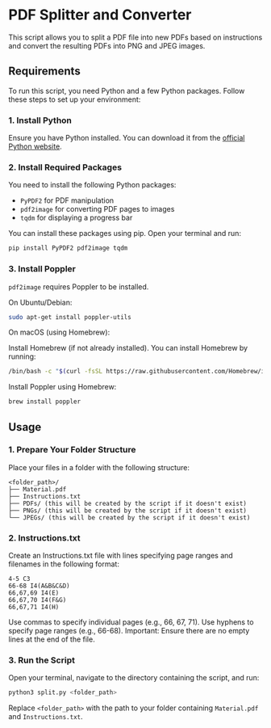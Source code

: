 # PDF Splitter and Converter

This script allows you to split a PDF file into new PDFs based on instructions and convert the resulting PDFs into PNG and JPEG images.

## Requirements

To run this script, you need Python and a few Python packages. Follow these steps to set up your environment:

### 1. Install Python

Ensure you have Python installed. You can download it from the [official Python website](https://www.python.org/downloads/).

### 2. Install Required Packages

You need to install the following Python packages:

- `PyPDF2` for PDF manipulation
- `pdf2image` for converting PDF pages to images
- `tqdm` for displaying a progress bar

You can install these packages using pip. Open your terminal and run:

```sh
pip install PyPDF2 pdf2image tqdm
```

### 3. Install Poppler

`pdf2image` requires Poppler to be installed.

On Ubuntu/Debian:

```sh
sudo apt-get install poppler-utils
```

On macOS (using Homebrew):

Install Homebrew (if not already installed). You can install Homebrew by running:

```sh
/bin/bash -c "$(curl -fsSL https://raw.githubusercontent.com/Homebrew/install/HEAD/install.sh)"
```

Install Poppler using Homebrew:

```sh
brew install poppler
```

## Usage

### 1. Prepare Your Folder Structure

Place your files in a folder with the following structure:

```plaintext
<folder_path>/
├── Material.pdf
├── Instructions.txt
├── PDFs/ (this will be created by the script if it doesn't exist)
├── PNGs/ (this will be created by the script if it doesn't exist)
└── JPEGs/ (this will be created by the script if it doesn't exist)
```

### 2. Instructions.txt

Create an Instructions.txt file with lines specifying page ranges and filenames in the following format:

```plaintext
4-5 C3
66-68 I4(A&B&C&D)
66,67,69 I4(E)
66,67,70 I4(F&G)
66,67,71 I4(H)
```

Use commas to specify individual pages (e.g., 66, 67, 71).
Use hyphens to specify page ranges (e.g., 66-68).
Important: Ensure there are no empty lines at the end of the file.

### 3. Run the Script

Open your terminal, navigate to the directory containing the script, and run:

```sh
python3 split.py <folder_path>
```

Replace `<folder_path>` with the path to your folder containing `Material.pdf` and `Instructions.txt`.
